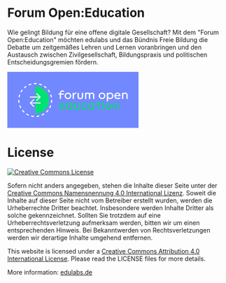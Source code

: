 # Forum Open:Education

Wie gelingt Bildung für eine offene digitale Gesellschaft?
Mit dem "Forum Open:Education" möchten edulabs und das Bündnis Freie Bildung die Debatte um zeitgemäßes Lehren und Lernen voranbringen und den Austausch zwischen Zivilgesellschaft, Bildungspraxis und politischen Entscheidungsgremien fördern.

<img src="assets/img/static/logo_main.svg" width="300" align="center">

# License

<a rel="license" href="http://creativecommons.org/licenses/by/4.0/"><img alt="Creative Commons License" style="border-width:0" src="https://i.creativecommons.org/l/by/4.0/88x31.png" /></a>

Sofern nicht anders angegeben, stehen die Inhalte dieser Seite unter der <a href="https://creativecommons.org/licenses/by/4.0/deed.de">Creative Commons Namensnennung 4.0 International Lizenz</a>. Soweit die Inhalte auf dieser Seite nicht vom Betreiber erstellt wurden, werden die Urheberrechte Dritter beachtet. Insbesondere werden Inhalte Dritter als solche gekennzeichnet. Sollten Sie trotzdem auf eine Urheberrechtsverletzung aufmerksam werden, bitten wir um einen entsprechenden Hinweis. Bei Bekanntwerden von Rechtsverletzungen werden wir derartige Inhalte umgehend entfernen.

This website is licensed under a [Creative Commons Attribution 4.0 International License](http://creativecommons.org/licenses/by/4.0/). Please read the LICENSE files for more details.

More information: [edulabs.de](http://edulabs.de/impressum)
